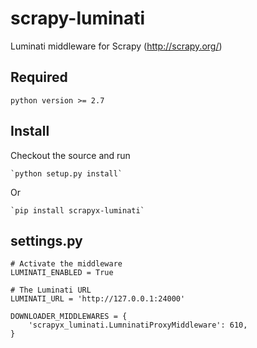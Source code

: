 # scrapy-luminati

Luminati middleware for Scrapy (http://scrapy.org/)

Required
--------

    python version >= 2.7


Install
--------

Checkout the source and run

    `python setup.py install`

Or

    `pip install scrapyx-luminati`


settings.py
-----------

    # Activate the middleware
    LUMINATI_ENABLED = True
    
    # The Luminati URL
    LUMINATI_URL = 'http://127.0.0.1:24000'

    DOWNLOADER_MIDDLEWARES = {
        'scrapyx_luminati.LumninatiProxyMiddleware': 610,
    }

